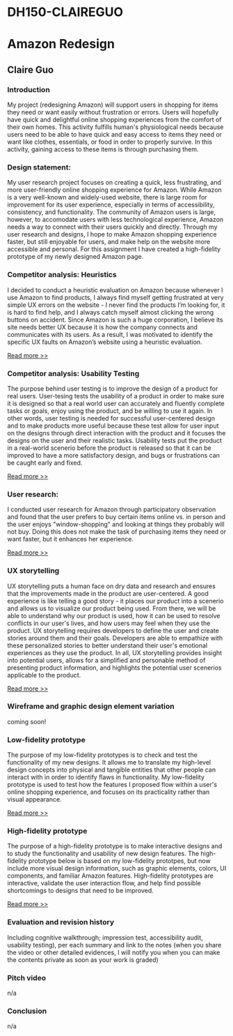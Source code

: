 # DH150-CLAIREGUO
# Amazon Redesign
## Claire Guo

### Introduction
My project (redesigning Amazon) will support users in shopping for items they need or want easily without frustration or errors. Users will hopefully have quick and delightful online shopping experiences from the comfort of their own homes.
This activity fulfills human's physiological needs because users need to be able to have quick and easy access to items they need or want like clothes, essentials, or food in order to properly survive. In this activity, gaining access to these items is through purchasing them.

### Design statement: 
My user research project focuses on creating a quick, less frustrating, and more user-friendly online shopping experience for Amazon. While Amazon is a very well-known and widely-used website, there is large room for improvement for its user experience, especially in terms of accessibility, consistency, and functionality. The community of Amazon users is large, however, to accomodate users with less technological experience, Amazon needs a way to connect with their users quickly and directly. Through my user research and designs, I hope to make Amazon shopping experience faster, but still enjoyable for users, and make help on the website more accessible and personal. For this assignment I have created a high-fidelity prototype of my newly designed Amazon page.

### Competitor analysis: Heuristics
I decided to conduct a heuristic evaluation on Amazon because whenever I use Amazon to find products, I always find myself getting frustrated at very simple UX errors on the website - I never find the products I’m looking for, it is hard to find help, and I always catch myself almost clicking the wrong buttons on accident. Since Amazon is such a huge corporation, I believe its site needs better UX because it is how the company connects and communicates with its users. As a result, I was motivated to identify the specific UX faults on Amazon’s website using a heuristic evaluation.

[Read more >>](https://github.com/claireg22/DH150-ASSIGNMENT)

### Competitor analysis: Usability Testing
The purpose behind user testing is to improve the design of a product for real users. User-tesing tests the usability of a product in order to make sure it is designed so that a real world user can accurately and fluently complete tasks or goals, enjoy using the product, and be willing to use it again. In other words, user testing is needed for successful user-centered design and to make products more useful because these test allow for user input on the designs through direct interaction with the product and it focuses the designs on the user and their realistic tasks. Usability tests put the product in a real-world scenerio before the product is released so that it can be improved to have a more satisfactory design, and bugs or frustrations can be caught early and fixed.

[Read more >>](https://github.com/claireg22/DH150-ASSIGNMENT02)

### User research:
I conducted user research for Amazon through participatory observation and found that the user prefers to buy certain items online vs. in person and the user enjoys "window-shopping" and looking at things they probably will not buy. Doing this does not make the task of purchasing items they need or want faster, but it enhances her experience.

[Read more >>](https://github.com/claireg22/DH150-ASSIGNMENT04)

### UX storytelling 
UX storytelling puts a human face on dry data and research and ensures that the improvements made in the product are user-centered. A good experience is like telling a good story - it places our product into a scenerio and allows us to visualize our product being used. From there, we will be able to understand why our product is used, how it can be used to resolve conflicts in our user's lives, and how users may feel when they use the product. UX storytelling requires developers to define the user and create stories around them and their goals. Developers are able to empathize with these personalized stories to better understand their user's emotional experiences as they use the product. In all, UX storytelling provides insight into potential users, allows for a simplified and personable method of presenting product information, and highlights the potential user scenerios applicable to the product.

[Read more >>]()

### Wireframe and graphic design element variation 
coming soon!

### Low-fidelity prototype 
The purpose of my low-fidelity prototypes is to check and test the functionality of my new designs. It allows me to translate my high-level design concepts into physical and tangible entities that other people can interact with in order to identify flaws in functionality. My low-fidelity prototype is used to test how the features I proposed flow within a user's online shopping experience, and focuses on its practicality rather than visual appearance.

[Read more >>](https://github.com/claireg22/DH150-ASSIGNMENT06)

### High-fidelity prototype 
The purpose of a high-fidelity prototype is to make interactive designs and to study the functionality and usability of new design features. The high-fidelity prototype below is based on my low-fidelity prototpes, but now include more visual design information, such as graphic elements, colors, UI components, and familiar Amazon features. High-fidelity prototypes are interactive, validate the user interaction flow, and help find possible shortcomings to designs that need to be improved.

[Read more >>](https://github.com/claireg22/DH150-ASSIGNMENT07)

### Evaluation and revision history 
Including cognitive walkthrough; impression test, accessibility audit, usability testing), per each summary and link to the notes (when you share the video or other detailed evidences, I will notify you when you can make the contents private as soon as your work is graded)

### Pitch video 
n/a
### Conclusion
n/a

